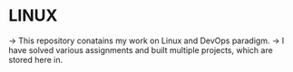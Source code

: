 # LINUX
-> This repository conatains my work on Linux and DevOps paradigm.
-> I have solved various assignments and built multiple projects, which are stored here in.
